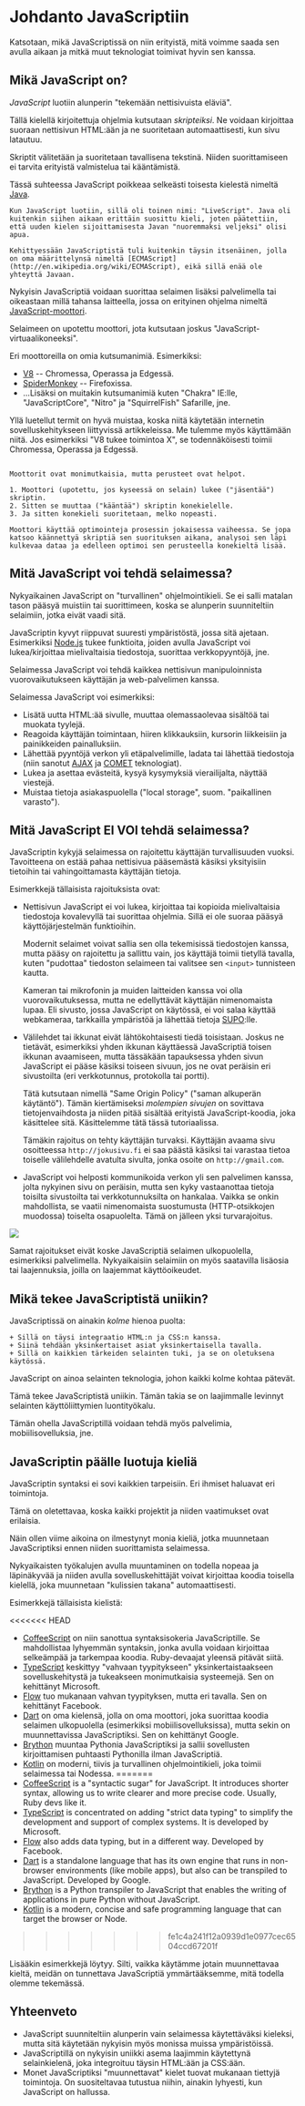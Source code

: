 # Johdanto JavaScriptiin

Katsotaan, mikä JavaScriptissä on niin erityistä, mitä voimme saada sen avulla aikaan ja mitkä muut teknologiat toimivat hyvin sen kanssa.

## Mikä JavaScript on?

*JavaScript* luotiin alunperin "tekemään nettisivuista eläviä".

Tällä kielellä kirjoitettuja ohjelmia kutsutaan *skripteiksi*. Ne voidaan kirjoittaa suoraan nettisivun HTML:ään ja ne suoritetaan automaattisesti, kun sivu latautuu.

Skriptit välitetään ja suoritetaan tavallisena tekstinä. Niiden suorittamiseen ei tarvita erityistä valmistelua tai kääntämistä.

Tässä suhteessa JavaScript poikkeaa selkeästi toisesta kielestä nimeltä [Java](https://fi.wikipedia.org/wiki/Java).

```smart header="Miksi sen nimi on <u>Java</u>Script?"
Kun JavaScript luotiin, sillä oli toinen nimi: "LiveScript". Java oli kuitenkin siihen aikaan erittäin suosittu kieli, joten päätettiin, että uuden kielen sijoittamisesta Javan "nuoremmaksi veljeksi" olisi apua.

Kehittyessään JavaScriptistä tuli kuitenkin täysin itsenäinen, jolla on oma määrittelynsä nimeltä [ECMAScript](http://en.wikipedia.org/wiki/ECMAScript), eikä sillä enää ole yhteyttä Javaan.
```

Nykyisin JavaScriptiä voidaan suorittaa selaimen lisäksi palvelimella tai oikeastaan millä tahansa laitteella, jossa on erityinen ohjelma nimeltä [JavaScript-moottori](https://en.wikipedia.org/wiki/JavaScript_engine).

Selaimeen on upotettu moottori, jota kutsutaan joskus "JavaScript-virtuaalikoneeksi".

Eri moottoreilla on omia kutsumanimiä. Esimerkiksi:

- [V8](https://fi.wikipedia.org/wiki/V8_(JavaScript-moottori)) -- Chromessa, Operassa ja Edgessä.
- [SpiderMonkey](https://en.wikipedia.org/wiki/SpiderMonkey) -- Firefoxissa.
- ...Lisäksi on muitakin kutsumanimiä kuten "Chakra" IE:lle, "JavaScriptCore", "Nitro" ja "SquirrelFish" Safarille, jne.

Yllä luetellut termit on hyvä muistaa, koska niitä käytetään internetin sovelluskehitykseen liittyvissä artikkeleissa. Me tulemme myös käyttämään niitä. Jos esimerkiksi "V8 tukee toimintoa X", se todennäköisesti toimii Chromessa, Operassa ja Edgessä.

```smart header="Miten moottorit toimivat?"

Moottorit ovat monimutkaisia, mutta perusteet ovat helpot.

1. Moottori (upotettu, jos kyseessä on selain) lukee ("jäsentää") skriptin.
2. Sitten se muuttaa ("kääntää") skriptin konekielelle.
3. Ja sitten konekieli suoritetaan, melko nopeasti.

Moottori käyttää optimointeja prosessin jokaisessa vaiheessa. Se jopa katsoo käännettyä skriptiä sen suorituksen aikana, analysoi sen läpi kulkevaa dataa ja edelleen optimoi sen perusteella konekieltä lisää.
```

## Mitä JavaScript voi tehdä selaimessa?

Nykyaikainen JavaScript on "turvallinen" ohjelmointikieli. Se ei salli matalan tason pääsyä muistiin tai suorittimeen, koska se alunperin suunniteltiin selaimiin, jotka eivät vaadi sitä.

JavaScriptin kyvyt riippuvat suuresti ympäristöstä, jossa sitä ajetaan. Esimerkiksi [Node.js](https://wikipedia.org/wiki/Node.js) tukee funktioita, joiden avulla JavaScript voi lukea/kirjoittaa mielivaltaisia tiedostoja, suorittaa verkkopyyntöjä, jne.

Selaimessa JavaScript voi tehdä kaikkea nettisivun manipuloinnista vuorovaikutukseen käyttäjän ja web-palvelimen kanssa.

Selaimessa JavaScript voi esimerkiksi:

- Lisätä uutta HTML:ää sivulle, muuttaa olemassaolevaa sisältöä tai muokata tyylejä.
- Reagoida käyttäjän toimintaan, hiiren klikkauksiin, kursorin liikkeisiin ja painikkeiden painalluksiin.
- Lähettää pyyntöjä verkon yli etäpalvelimille, ladata tai lähettää tiedostoja (niin sanotut [AJAX](https://fi.wikipedia.org/wiki/Ajax_(ohjelmointi)) ja [COMET](https://en.wikipedia.org/wiki/Comet_(programming)) teknologiat).
- Lukea ja asettaa evästeitä, kysyä kysymyksiä vierailijalta, näyttää viestejä.
- Muistaa tietoja asiakaspuolella ("local storage", suom. "paikallinen varasto").

## Mitä JavaScript EI VOI tehdä selaimessa?

JavaScriptin kykyjä selaimessa on rajoitettu käyttäjän turvallisuuden vuoksi. Tavoitteena on estää pahaa nettisivua pääsemästä käsiksi yksityisiin tietoihin tai vahingoittamasta käyttäjän tietoja.

Esimerkkejä tällaisista rajoituksista ovat:

- Nettisivun JavaScript ei voi lukea, kirjoittaa tai kopioida mielivaltaisia tiedostoja kovalevyllä tai suorittaa ohjelmia. Sillä ei ole suoraa pääsyä käyttöjärjestelmän funktioihin.

    Modernit selaimet voivat sallia sen olla tekemisissä tiedostojen kanssa, mutta pääsy on rajoitettu ja sallittu vain, jos käyttäjä toimii tietyllä tavalla, kuten "pudottaa" tiedoston selaimeen tai valitsee sen `<input>` tunnisteen kautta.

    Kameran tai mikrofonin ja muiden laitteiden kanssa voi olla vuorovaikutuksessa, mutta ne edellyttävät käyttäjän nimenomaista lupaa. Eli sivusto, jossa JavaScript on käytössä, ei voi salaa käyttää webkameraa, tarkkailla ympäristöä ja lähettää tietoja [SUPO](https://fi.wikipedia.org/wiki/Suojelupoliisi):lle.
- Välilehdet tai ikkunat eivät lähtökohtaisesti tiedä toisistaan. Joskus ne tietävät, esimerkiksi yhden ikkunan käyttäessä JavaScriptiä toisen ikkunan avaamiseen, mutta tässäkään tapauksessa yhden sivun JavaScript ei pääse käsiksi toiseen sivuun, jos ne ovat peräisin eri sivustoilta (eri verkkotunnus, protokolla tai portti).

    Tätä kutsutaan nimellä "Same Origin Policy" ("saman alkuperän käytäntö"). Tämän kiertämiseksi *molempien sivujen* on sovittava tietojenvaihdosta ja niiden pitää sisältää erityistä JavaScript-koodia, joka käsittelee sitä. Käsittelemme tätä tässä tutoriaalissa.

    Tämäkin rajoitus on tehty käyttäjän turvaksi. Käyttäjän avaama sivu osoitteessa `http://jokusivu.fi` ei saa päästä käsiksi tai varastaa tietoa toiselle välilehdelle avatulta sivulta, jonka osoite on `http://gmail.com`.
- JavaScript voi helposti kommunikoida verkon yli sen palvelimen kanssa, jolta nykyinen sivu on peräisin, mutta sen kyky vastaanottaa tietoja toisilta sivustoilta tai verkkotunnuksilta on hankalaa. Vaikka se onkin mahdollista, se vaatii nimenomaista suostumusta (HTTP-otsikkojen muodossa) toiselta osapuolelta. Tämä on jälleen yksi turvarajoitus.

![](limitations.svg)

Samat rajoitukset eivät koske JavaScriptiä selaimen ulkopuolella, esimerkiksi palvelimella. Nykyaikaisiin selaimiin on myös saatavilla lisäosia tai laajennuksia, joilla on laajemmat käyttöoikeudet.

## Mikä tekee JavaScriptistä uniikin?

JavaScriptissä on ainakin *kolme* hienoa puolta:

```compare
+ Sillä on täysi integraatio HTML:n ja CSS:n kanssa.
+ Siinä tehdään yksinkertaiset asiat yksinkertaisella tavalla.
+ Sillä on kaikkien tärkeiden selainten tuki, ja se on oletuksena käytössä.
```
JavaScript on ainoa selainten teknologia, johon kaikki kolme kohtaa pätevät.

Tämä tekee JavaScriptistä uniikin. Tämän takia se on laajimmalle levinnyt selainten käyttöliittymien luontityökalu.

Tämän ohella JavaScriptillä voidaan tehdä myös palvelimia, mobiilisovelluksia, jne.

## JavaScriptin päälle luotuja kieliä

JavaScriptin syntaksi ei sovi kaikkien tarpeisiin. Eri ihmiset haluavat eri toimintoja.

Tämä on oletettavaa, koska kaikki projektit ja niiden vaatimukset ovat erilaisia.

Näin ollen viime aikoina on ilmestynyt monia kieliä, jotka muunnetaan JavaScriptiksi ennen niiden suorittamista selaimessa.

Nykyaikaisten työkalujen avulla muuntaminen on todella nopeaa ja läpinäkyvää ja niiden avulla sovelluskehittäjät voivat kirjoittaa koodia toisella kielellä, joka muunnetaan "kulissien takana" automaattisesti.

Esimerkkejä tällaisista kielistä:

<<<<<<< HEAD
- [CoffeeScript](http://coffeescript.org/) on niin sanottua syntaksisokeria JavaScriptille. Se mahdollistaa lyhyemmän syntaksin, jonka avulla voidaan kirjoittaa selkeämpää ja tarkempaa koodia. Ruby-devaajat yleensä pitävät siitä.
- [TypeScript](http://www.typescriptlang.org/) keskittyy "vahvaan tyypitykseen" yksinkertaistaakseen sovelluskehitystä ja tukeakseen monimutkaisia systeemejä. Sen on kehittänyt Microsoft.
- [Flow](http://flow.org/) tuo mukanaan vahvan tyypityksen, mutta eri tavalla. Sen on kehittänyt Facebook.
- [Dart](https://www.dartlang.org/) on oma kielensä, jolla on oma moottori, joka suorittaa koodia selaimen ulkopuolella (esimerkiksi mobiilisovelluksissa), mutta sekin on muunnettavissa JavaScriptiksi. Sen on kehittänyt Google.
- [Brython](https://brython.info/) muuntaa Pythonia JavaScriptiksi ja sallii sovellusten kirjoittamisen puhtaasti Pythonilla ilman JavaScriptiä.
- [Kotlin](https://kotlinlang.org/docs/reference/js-overview.html) on moderni, tiivis ja turvallinen ohjelmointikieli, joka toimii selaimessa tai Nodessa.
=======
- [CoffeeScript](https://coffeescript.org/) is a "syntactic sugar" for JavaScript. It introduces shorter syntax, allowing us to write clearer and more precise code. Usually, Ruby devs like it.
- [TypeScript](https://www.typescriptlang.org/) is concentrated on adding "strict data typing" to simplify the development and support of complex systems. It is developed by Microsoft.
- [Flow](https://flow.org/) also adds data typing, but in a different way. Developed by Facebook.
- [Dart](https://www.dartlang.org/) is a standalone language that has its own engine that runs in non-browser environments (like mobile apps), but also can be transpiled to JavaScript. Developed by Google.
- [Brython](https://brython.info/) is a Python transpiler to JavaScript that enables the writing of applications in pure Python without JavaScript.
- [Kotlin](https://kotlinlang.org/docs/reference/js-overview.html) is a modern, concise and safe programming language that can target the browser or Node.
>>>>>>> fe1c4a241f12a0939d1e0977cec6504ccd67201f

Lisääkin esimerkkejä löytyy. Silti, vaikka käytämme jotain muunnettavaa kieltä, meidän on tunnettava JavaScriptiä ymmärtääksemme, mitä todella olemme tekemässä.

## Yhteenveto

- JavaScript suunniteltiin alunperin vain selaimessa käytettäväksi kieleksi, mutta sitä käytetään nykyisin myös monissa muissa ympäristöissä.
- JavaScriptillä on nykyisin uniikki asema laajimmin käytettynä selainkielenä, joka integroituu täysin HTML:ään ja CSS:ään.
- Monet JavaScriptiksi "muunnettavat" kielet tuovat mukanaan tiettyjä toimintoja. On suositeltavaa tutustua niihin, ainakin lyhyesti, kun JavaScript on hallussa.
